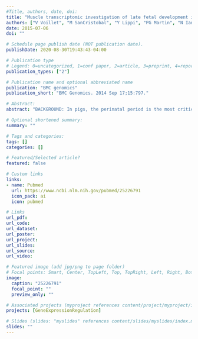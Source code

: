 ```yaml
---
#Title, authors, date, doi:
title: "Muscle transcriptomic investigation of late fetal development identifies candidate genes for piglet maturity."
authors: ["V Voillet", "M SanCristobal", "Y Lippi", "PG Martin", "N Iannuccelli", "C Lascor", "F Vignoles", "Y Billon", "L Canario", "L Liaubet"]
date: 2015-07-06
doi: ""

# Schedule page publish date (NOT publication date).
publishDate: 2020-08-30T19:43:43-04:00

# Publication type
# Legend: 0=uncategorized, 1=conf paper, 2=article, 3=preprint, 4=report, 5=book, 6=book chapter, 7=thesis, 8=patent
publication_types: ["2"]

# Publication name and optional abbreviated name
publication: "BMC genomics"
publication_short: "BMC Genomics. 2014 Sep 17;15:797."

# Abstract:
abstract: "BACKGROUND: In pigs, the perinatal period is the most critical time for survival. Piglet maturation, which occurs at the end of gestation, leads to a state of full development after birth. Therefore, maturity is an important determinant of early survival. Skeletal muscle plays a key role in adaptation to extra-uterine life, e.g. glycogen storage and thermoregulation. In this study, we performed microarray analysis to identify the genes and biological processes involved in piglet muscle maturity. Progeny from two breeds with extreme muscle maturity phenotypes were analyzed at two time points during gestation (gestational days 90 and 110). The Large White (LW) breed is a selected breed with an increased rate of mortality at birth, whereas the Meishan (MS) breed produces piglets with extremely low mortality at birth. The impact of the parental genome was analyzed with reciprocal crossed fetuses. RESULTS: Microarray analysis identified 12,326 differentially expressed probes for gestational age and genotype. Such a high number reflects an important transcriptomic change that occurs between 90 and 110 days of gestation. 2,000 probes, corresponding to 1,120 unique annotated genes, involved more particularly in the maturation process were further studied. Functional enrichment and graph inference studies underlined genes involved in muscular development around 90 days of gestation, and genes involved in metabolic functions, such as gluconeogenesis, around 110 days of gestation. Moreover, a difference in the expression of key genes, e.g. PCK2, LDHA or PGK1, was detected between MS and LW just before birth. Reciprocal crossing analysis resulted in the identification of 472 genes with an expression preferentially regulated by one parental genome. Most of these genes (366) were regulated by the paternal genome. Among these paternally regulated genes, some known imprinted genes, such as MAGEL2 or IGF2, were identified and could have a key role in the maturation process. CONCLUSION: These results reveal the biological mechanisms that regulate muscle maturity in piglets. Maturity is also under the conflicting regulation of the parental genomes. Crucial genes, which could explain the biological differences in maturity observed between LW and MS breeds, were identified. These genes could be excellent candidates for a key role in the maturity."

# Optional shortened summary:
summary: ""

# Tags and categories:
tags: []
categories: []

# Featured/Selected article?
featured: false

# Custom links
links:
- name: Pubmed
  url: https://www.ncbi.nlm.nih.gov/pubmed/25226791
  icon_pack: ai
  icon: pubmed

# Links
url_pdf:
url_code:
url_dataset:
url_poster:
url_project:
url_slides:
url_source:
url_video:

# Featured image (add jpg/png to page folder)
# Focal points: Smart, Center, TopLeft, Top, TopRight, Left, Right, BottomLeft, Bottom, BottomRight
image: 
  caption: "25226791"
  focal_point: ""
  preview_only: ""

# Associated projects (myproject references content/project/myproject/index.md)
projects: [GeneExpressionRegulation]

# Slides (slides: "myslides" references content/slides/myslides/index.md)
slides: ""
---
```

